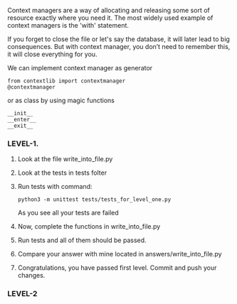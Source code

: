 Context managers are a way of allocating and releasing some sort of resource exactly where you need it. The most widely used example of context managers is the 'with' statement.

If you forget to close the file or let's say the database, it will later lead to big consequences. But with context manager, you don’t need to remember this, it will close everything for you.

We can implement context manager as generator 

```
from contextlib import contextmanager
@contextmanager
```
or as class by using magic functions
```
__init__
__enter__
__exit__
```
### LEVEL-1.

1. Look at the file write_into_file.py

2. Look at the tests in tests folter 

3. Run tests with command:

    ```python3 -m unittest tests/tests_for_level_one.py```
    
   As you see all your tests are failed

4. Now, complete the functions in write_into_file.py

5. Run tests and all of them should be passed.

6. Compare your answer with mine located in answers/write_into_file.py

7. Congratulations, you have passed first level. Commit and push your changes. 

### LEVEL-2